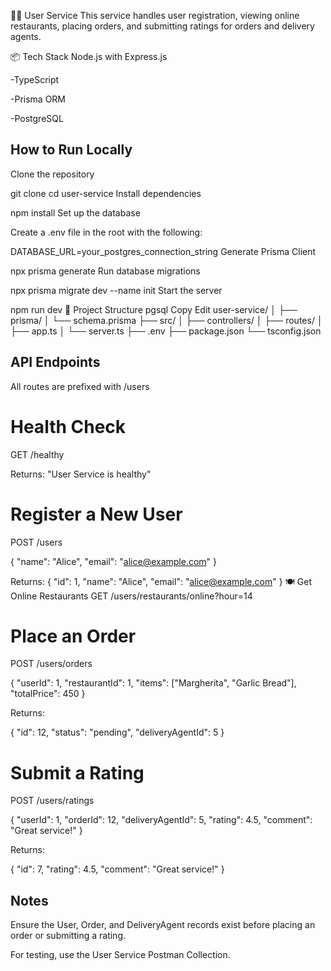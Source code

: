 🧑‍🍳 User Service
This service handles user registration, viewing online restaurants, placing orders, and submitting ratings for orders and delivery agents.

📦 Tech Stack
Node.js with Express.js

-TypeScript

-Prisma ORM

-PostgreSQL

## How to Run Locally
Clone the repository

git clone <your-repo-url>
cd user-service
Install dependencies

npm install
Set up the database

Create a .env file in the root with the following:

DATABASE_URL=your_postgres_connection_string
Generate Prisma Client

npx prisma generate
Run database migrations

npx prisma migrate dev --name init
Start the server

npm run dev
📁 Project Structure
pgsql
Copy
Edit
user-service/
│
├── prisma/
│   └── schema.prisma
├── src/
│   ├── controllers/
│   ├── routes/
│   ├── app.ts
│   └── server.ts
├── .env
├── package.json
└── tsconfig.json
## API Endpoints
All routes are prefixed with /users

# Health Check
GET /healthy

Returns: "User Service is healthy"

# Register a New User
POST /users

{
  "name": "Alice",
  "email": "alice@example.com"
}

Returns:
{
  "id": 1,
  "name": "Alice",
  "email": "alice@example.com"
}
🍽️ Get Online Restaurants
GET /users/restaurants/online?hour=14

# Place an Order

POST /users/orders

{
  "userId": 1,
  "restaurantId": 1,
  "items": ["Margherita", "Garlic Bread"],
  "totalPrice": 450
}

Returns:

{
  "id": 12,
  "status": "pending",
  "deliveryAgentId": 5
}

# Submit a Rating
POST /users/ratings

{
  "userId": 1,
  "orderId": 12,
  "deliveryAgentId": 5,
  "rating": 4.5,
  "comment": "Great service!"
}

Returns:

{
  "id": 7,
  "rating": 4.5,
  "comment": "Great service!"
}

## Notes
Ensure the User, Order, and DeliveryAgent records exist before placing an order or submitting a rating.

For testing, use the User Service Postman Collection.
